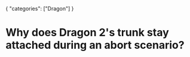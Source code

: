 {
    "categories": ["Dragon"]
}

# Why does Dragon 2's trunk stay attached during an abort scenario?
